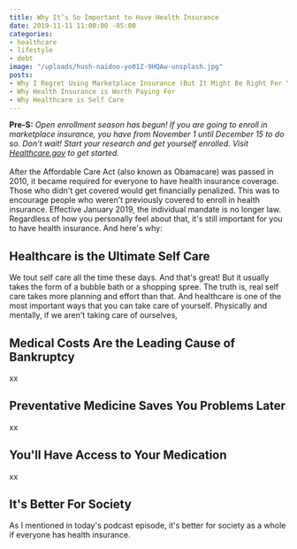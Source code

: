 ```yaml
---
title: Why It’s So Important to Have Health Insurance
date: 2019-11-11 11:00:00 -05:00
categories:
- healthcare
- lifestyle
- debt
image: "/uploads/hush-naidoo-yo01Z-9HQAw-unsplash.jpg"
posts:
- Why I Regret Using Marketplace Insurance (But It Might Be Right For You)
- Why Health Insurance is Worth Paying For
- Why Healthcare is Self Care
---
```


**Pre-S:** *Open enrollment season has begun! If you are going to enroll in marketplace insurance, you have from November 1 until December 15 to do so. Don’t wait! Start your research and get yourself enrolled. Visit [Healthcare.gov](http://www.healthcare.gov) to get started.*\
\
After the Affordable Care Act (also known as Obamacare) was passed in 2010, it became required for everyone to have health insurance coverage. Those who didn't get covered would get financially penalized. This was to encourage people who weren't previously covered to enroll in health insurance. Effective January 2019, the individual mandate is no longer law. Regardless of how you personally feel about that, it's still important for you to have health insurance. And here's why:

## Healthcare is the Ultimate Self Care

We tout self care all the time these days. And that's great! But it usually takes the form of a bubble bath or a shopping spree. The truth is, real self care takes more planning and effort than that. And healthcare is one of the most important ways that you can take care of yourself. Physically and mentally, if we aren't taking care of ourselves,

## Medical Costs Are the Leading Cause of Bankruptcy

xx

## Preventative Medicine Saves You Problems Later

xx

## You'll Have Access to Your Medication

xx

## It's Better For Society

As I mentioned in today's podcast episode, it's better for society as a whole if everyone has health insurance. 